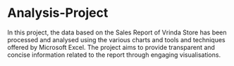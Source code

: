 # Analysis-Project
In this project, the data based on the Sales Report of Vrinda Store has been processed and analysed using the various charts and tools and techniques offered by Microsoft Excel. The project aims to provide transparent and concise information related to the report through engaging visualisations.
